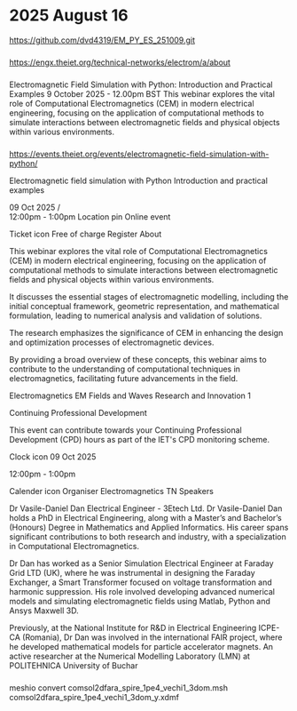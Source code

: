 2025 August 16 
===========================================================================
https://github.com/dvd4319/EM_PY_ES_251009.git

### #####################################################################
https://engx.theiet.org/technical-networks/electrom/a/about

### #####################################################################

Electromagnetic Field Simulation with Python: Introduction and Practical Examples
9 October 2025 - 12.00pm BST
This webinar explores the vital role of Computational Electromagnetics (CEM) in modern electrical engineering, focusing on the application of computational methods to simulate interactions between electromagnetic fields and physical objects within various environments.


### ######################################################################

https://events.theiet.org/events/electromagnetic-field-simulation-with-python/


Electromagnetic field simulation with Python
Introduction and practical examples

09 Oct 2025 /  
12:00pm - 1:00pm
Location pin
Online event

Ticket icon
Free of charge
Register
About

This webinar explores the vital role of Computational Electromagnetics (CEM) in modern electrical engineering, focusing on the application of computational methods to simulate interactions between electromagnetic fields and physical objects within various environments. 

It discusses the essential stages of electromagnetic modelling, including the initial conceptual framework, geometric representation, and mathematical formulation, leading to numerical analysis and validation of solutions. 

The research emphasizes the significance of CEM in enhancing the design and optimization processes of electromagnetic devices. 

By providing a broad overview of these concepts, this webinar aims to contribute to the understanding of computational techniques in electromagnetics, facilitating future advancements in the field.

Electromagnetics
EM Fields and Waves
Research and Innovation
1

Continuing Professional Development

This event can contribute towards your Continuing Professional Development (CPD) hours as part of the IET's CPD monitoring scheme.

Clock icon
09 Oct 2025 

12:00pm - 1:00pm

Calender icon
Organiser
Electromagnetics TN
Speakers

Dr Vasile-Daniel Dan
Electrical Engineer - 3Etech Ltd.
Dr Vasile-Daniel Dan holds a PhD in Electrical Engineering, along with a Master’s and Bachelor’s (Honours) Degree in Mathematics and Applied Informatics. His career spans significant contributions to both research and industry, with a specialization in Computational Electromagnetics.


Dr Dan has worked as a Senior Simulation Electrical Engineer at Faraday Grid LTD (UK), where he was instrumental in designing the Faraday Exchanger, a Smart Transformer focused on voltage transformation and harmonic suppression. His role involved developing advanced numerical models and simulating electromagnetic fields using Matlab, Python and Ansys Maxwell 3D.


Previously, at the National Institute for R&D in Electrical Engineering ICPE-CA (Romania), Dr Dan was involved in the international FAIR project, where he developed mathematical models for particle accelerator magnets. An active researcher at the Numerical Modelling Laboratory (LMN) at POLITEHNICA University of Buchar

### ######################################################################################
meshio  convert comsol2dfara_spire_1pe4_vechi1_3dom.msh comsol2dfara_spire_1pe4_vechi1_3dom_y.xdmf

